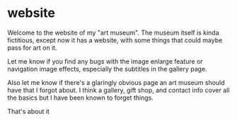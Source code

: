 # website
Welcome to the website of my "art museum".
The museum itself is kinda fictitious, except now it has a website, with
some things that could maybe pass for art on it. 

Let me know if you find any bugs with the image enlarge feature or navigation image effects,
especially the subtitles in the gallery page.

Also let me know if there's a glaringly obvious page an art museum should have that I forgot about.
I think a gallery, gift shop, and contact info cover all the basics but I have been known to forget things.

That's about it

